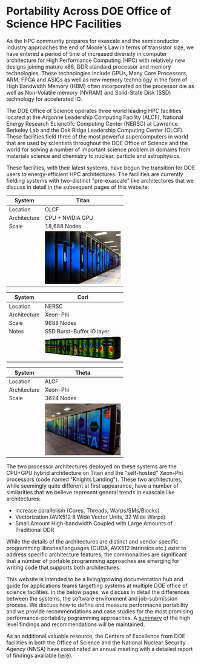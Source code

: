 # Portability Across DOE Office of Science HPC Facilities

As the HPC community prepares for exascale and the semiconductor industry approaches the end of Moore's Law in terms of transistor size, we have entered a 
period of time of increased diversity in computer architecture for High Performance Computing (HPC) with relatively new designs joining mature x86, DDR 
standard processor and memory 
technologies. These technologies include GPUs, Many Core Processors, ARM, FPGA and ASICs as well as new memory technology in the form of High Bandwidth 
Memory (HBM) often incorporated on the processor die as well as Non-Volatile memory (NVRAM) and Solid-State Disk (SSD) technology for accelerated IO. 

The DOE Office of Science operates three world leading HPC facilities located at the Argonne Leadership Computing Facility (ALCF), National Energy Research 
Scienctifc Computing Center (NERSC) at Lawrence Berkeley Lab and the Oak Ridge Leadership Computing Center (OLCF). These facilities field three of the most 
powerful supercomputers in world that are used by scientists throughout the DOE Office of Science and the world for solving a 
number of important science problem in domains from materials science and chemistry to nuclear, particle and astrophysics. 

These facilities, with their latest systems, have begun the transition for DOE users to energy-efficient HPC architectures. The facilities are currently 
fielding 
systems with two-distinct "pre-exascale" like architectures that we discuss in detail in the subsequent pages of this website: 


| System   | Titan    |
|----------|----------|
| Location | OLCF     |
| Architecture | CPU + NVIDIA GPU |
| Scale | 18,688 Nodes |
|  | <img src="images/titan.opt.jpg" width=200> |


| System   | Cori    |
|----------|----------|
| Location | NERSC     |
| Architecture | Xeon-Phi |
| Scale | 9688 Nodes |
| Notes | SSD Burst-Buffer IO layer |
|  | <img src="images/cori.opt.jpg" width=200> |

| System   | Theta    |
|----------|----------|
| Location | ALCF     |
| Architecture | Xeon-Phi |
| Scale | 3624 Nodes |
|  | <img src="images/theta.opt.jpg" width=200> |

The two processor architectures deployed on these systems are the CPU+GPU hybrid architecture on Titan and the "self-hosted" Xeon-Phi processors 
(code named "Knights Landing"). These two architectures, while seemingly quite different at first appearance, have a number of similarities that we believe 
represent general trends in exascale like architectures:

* Increase parallelism (Cores, Threads, Warps/SMs/Blocks)
* Vectorization (AVX512 8 Wide Vector Units, 32 Wide Warps)
* Small Amount High-bandwidth Coupled with Large Amounts of Traditional DDR

While the details of the architectures are distinct and vendor specific programming libraries/languages (CUDA, AVX512 Intrinsics etc.) exist to address 
specific architecture features; the commonalities are significant that a number of portable programming approaches are emerging for writing code that 
supports both architectures. 

This website is intended to be a living/growing documentation hub and guide for applications teams targetting systems at multiple DOE office of science 
facilities. In the below pages, we 
discuss in detail the differences between the systems, the software environment and job-submission process. We discuss how to define and measure performacne 
portability and we provide recommendations and case studies for the most promising performance-portability pogramming approaches. A 
[summary](http://performanceportability.org/perfport/summary/) of the high level findings and recommendations will be maintained.

As an additional valuable resource, the Centers of Excellence from DOE facilities in both the Office of Science and the National Nuclear Security Agency 
(NNSA) have coordinated an annual meeting with a detailed report of findings available [here](https://asc.llnl.gov/DOE-COE-Mtg-2016)).

